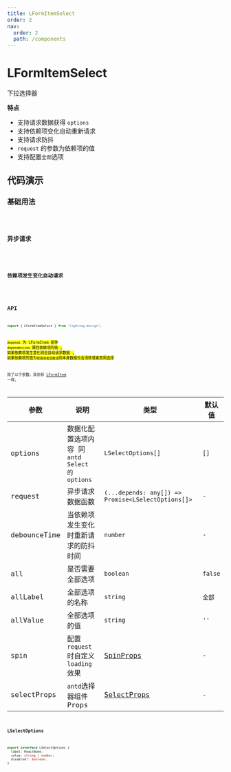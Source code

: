 ```yaml
---
title: LFormItemSelect
order: 2
nav:
  order: 2
  path: /components
---
```


# LFormItemSelect

下拉选择器

**特点**

- 支持请求数据获得 `options`
- 支持依赖项变化自动重新请求
- 支持请求防抖
- `request` 的参数为依赖项的值
- 支持配置`全部`选项

## 代码演示

### 基础用法

<code src='./demos/Demo1.tsx'>

### 异步请求

<code src='./demos/Demo2.tsx'>

### 依赖项发生变化自动请求

<code src='./demos/Demo3.tsx'>

## API

```ts
import { LFormItemSelect } from 'lighting-design';
```

<mark>`depends` 为 LFormItem 组件 `dependencies` 属性依赖项的值 , 如果依赖项发生变化则会自动请求数据 , 如果依赖项的值为`假值或者空数组`则本身数据也会清除或者禁用选择<mark/>

除了以下参数，其余和 [LFormItem](/components/form-item) 一样。

| 参数 | 说明 | 类型 | 默认值 |
| --- | --- | --- | --- |
| options | 数据化配置选项内容 同`antd Select 的 options` | `LSelectOptions[]` | `[]` |
| request | 异步请求数据函数 | `(...depends: any[]) => Promise<LSelectOptions[]>` | `-` |
| debounceTime | 当依赖项发生变化时重新请求的防抖时间 | `number` | `-` |
| all | 是否需要全部选项 | `boolean ` | `false` |
| allLabel | 全部选项的名称 | `string ` | `全部` |
| allValue | 全部选项的值 | `string` | `''` |
| spin | 配置`request`时自定义`loading`效果 | [SpinProps](https://4x.ant.design/components/spin-cn/#API) | `-` |
| selectProps | `antd`选择器组件 Props | [SelectProps](https://4x.ant.design/components/select-cn/#API) | `-` |

### LSelectOptions

```ts
export interface LSelectOptions {
  label: ReactNode;
  value: string | number;
  disabled?: boolean;
}
```
